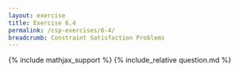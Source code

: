 ```yaml
---
layout: exercise
title: Exercise 6.4
permalink: /csp-exercises/6-4/
breadcrumb: Constraint Satisfaction Problems
---
```


{% include mathjax_support %}
{% include_relative question.md %}
